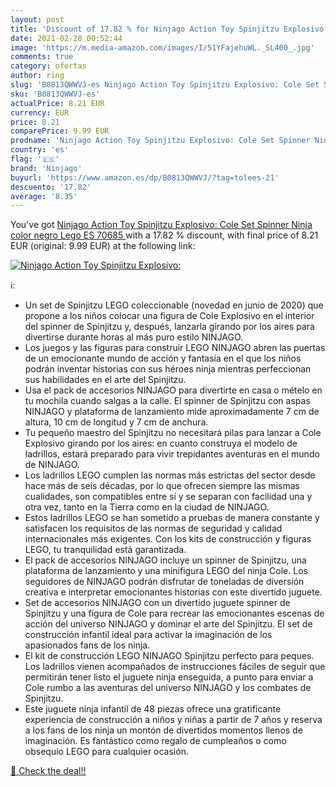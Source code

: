 ```yaml
---
layout: post
title: 'Discount of 17.82 % for Ninjago Action Toy Spinjitzu Explosivo: '
date: 2021-02-28 00:52:44
image: 'https://m.media-amazon.com/images/I/51YFajehuWL._SL400_.jpg'
comments: true
category: ofertas
author: ring
slug: 'B0813QWWVJ-es Ninjago Action Toy Spinjitzu Explosivo: Cole Set Spinner...'
sku: 'B0813QWWVJ-es'
actualPrice: 8.21 EUR
currency: EUR
price: 8.21
comparePrice: 9.99 EUR
prodname: 'Ninjago Action Toy Spinjitzu Explosivo: Cole Set Spinner Ninja  color negro  Lego ES 70685 '
country: 'es'
flag: '🇪🇸'
brand: 'Ninjago'
buyurl: 'https://www.amazon.es/dp/B0813QWWVJ/?tag=tolees-21'
descuento: '17.82'
average: '8.35'
---
```


You've got [Ninjago Action Toy Spinjitzu Explosivo: Cole Set Spinner Ninja  color negro  Lego ES 70685 ](https://www.amazon.es/dp/B0813QWWVJ/?tag=tolees-21) with a  17.82 % discount, with final price of 8.21 EUR (original: 9.99 EUR) at the following link:

[![Ninjago Action Toy Spinjitzu Explosivo: ](https://m.media-amazon.com/images/I/51YFajehuWL._SL400_.jpg)](https://www.amazon.es/dp/B0813QWWVJ/?tag=tolees-21)

ℹ️:

- Un set de Spinjitzu LEGO coleccionable (novedad en junio de 2020) que propone a los niños colocar una figura de Cole Explosivo en el interior del spinner de Spinjitzu y, después, lanzarla girando por los aires para divertirse durante horas al más puro estilo NINJAGO.
- Los juegos y las figuras para construir LEGO NINJAGO abren las puertas de un emocionante mundo de acción y fantasía en el que los niños podrán inventar historias con sus héroes ninja mientras perfeccionan sus habilidades en el arte del Spinjitzu.
- Usa el pack de accesorios NINJAGO para divertirte en casa o mételo en tu mochila cuando salgas a la calle. El spinner de Spinjitzu con aspas NINJAGO y plataforma de lanzamiento mide aproximadamente 7 cm de altura, 10 cm de longitud y 7 cm de anchura.
- Tu pequeño maestro del Spinjitzu no necesitará pilas para lanzar a Cole Explosivo girando por los aires: en cuanto construya el modelo de ladrillos, estará preparado para vivir trepidantes aventuras en el mundo de NINJAGO.
- Los ladrillos LEGO cumplen las normas más estrictas del sector desde hace más de seis décadas, por lo que ofrecen siempre las mismas cualidades, son compatibles entre sí y se separan con facilidad una y otra vez, tanto en la Tierra como en la ciudad de NINJAGO.
- Estos ladrillos LEGO se han sometido a pruebas de manera constante y satisfacen los requisitos de las normas de seguridad y calidad internacionales más exigentes. Con los kits de construcción y figuras LEGO, tu tranquilidad está garantizada.
- El pack de accesorios NINJAGO incluye un spinner de Spinjitzu, una plataforma de lanzamiento y una minifigura LEGO del ninja Cole. Los seguidores de NINJAGO podrán disfrutar de toneladas de diversión creativa e interpretar emocionantes historias con este divertido juguete.
- Set de accesorios NINJAGO con un divertido juguete spinner de Spinjitzu y una figura de Cole para recrear las emocionantes escenas de acción del universo NINJAGO y dominar el arte del Spinjitzu. El set de construcción infantil ideal para activar la imaginación de los apasionados fans de los ninja.
- El kit de construcción LEGO NINJAGO Spinjitzu perfecto para peques. Los ladrillos vienen acompañados de instrucciones fáciles de seguir que permitirán tener listo el juguete ninja enseguida, a punto para enviar a Cole rumbo a las aventuras del universo NINJAGO y los combates de Spinjitzu.
- Este juguete ninja infantil de 48 piezas ofrece una gratificante experiencia de construcción a niños y niñas a partir de 7 años y reserva a los fans de los ninja un montón de divertidos momentos llenos de imaginación. Es fantástico como regalo de cumpleaños o como obsequio LEGO para cualquier ocasión.

[🛒 Check the deal!!](https://www.amazon.es/dp/B0813QWWVJ/?tag=tolees-21)
